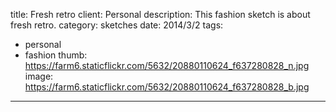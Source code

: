 title: Fresh retro
client: Personal
description: This fashion sketch is about fresh retro.
category: sketches
date: 2014/3/2
tags: 
- personal
- fashion
thumb: https://farm6.staticflickr.com/5632/20880110624_f637280828_n.jpg
image: https://farm6.staticflickr.com/5632/20880110624_f637280828_b.jpg
---
